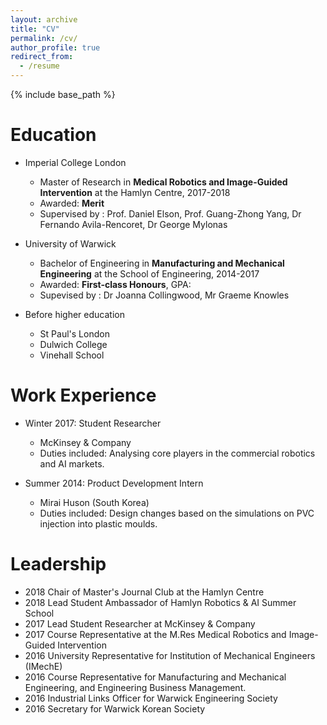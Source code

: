```yaml
---
layout: archive
title: "CV"
permalink: /cv/
author_profile: true
redirect_from:
  - /resume
---
```


{% include base_path %}

Education
====

* Imperial College London
  * Master of Research in **Medical Robotics and Image-Guided Intervention** at the Hamlyn Centre, 2017-2018
  * Awarded: **Merit**
  * Supervised by : Prof. Daniel Elson, Prof. Guang-Zhong Yang, Dr Fernando Avila-Rencoret, Dr George Mylonas

* University of Warwick
  * Bachelor of Engineering in **Manufacturing and Mechanical Engineering** at the School of Engineering, 2014-2017
  * Awarded: **First-class Honours**, GPA:
  * Supevised by : Dr Joanna Collingwood, Mr Graeme Knowles
* Before higher education
  * St Paul's London
  * Dulwich College
  * Vinehall School

Work Experience
====
* Winter 2017: Student Researcher
  * McKinsey & Company
  * Duties included: Analysing core players in the commercial robotics and AI markets.

* Summer 2014: Product Development Intern
  * Mirai Huson (South Korea)
  * Duties included: Design changes based on the simulations on PVC injection into plastic moulds.

Leadership
==== 
* 2018 Chair of Master's Journal Club at the Hamlyn Centre
* 2018 Lead Student Ambassador of Hamlyn Robotics & AI Summer School
* 2017 Lead Student Researcher at McKinsey & Company
* 2017 Course Representative at the M.Res Medical Robotics and Image-Guided Intervention
* 2016 University Representative for Institution of Mechanical Engineers (IMechE)
* 2016 Course Representative for Manufacturing and Mechanical Engineering, and Engineering Business Management.
* 2016 Industrial Links Officer for Warwick Engineering Society
* 2016 Secretary for Warwick Korean Society
 
